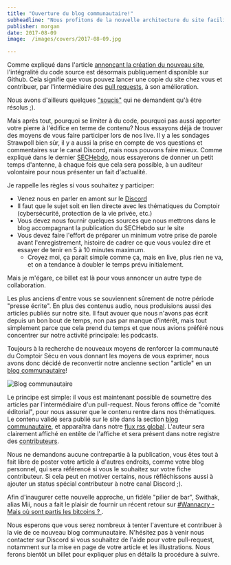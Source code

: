 ```yaml
---
title: "Ouverture du blog communautaire!"
subheadline: "Nous profitons de la nouvelle architecture du site facilitant les contributions pour vous tendre la plume. Tous à vos pull-requests!"
publisher: morgan
date: 2017-08-09
image:  /images/covers/2017-08-09.jpg

---
```


Comme expliqué dans l'article [annonçant la création du nouveau site](/annonce/bienvenue-sur-le-nouveau-site-du-comptoir-sécu/), l'intégralité du code source est désormais publiquement disponible sur Github. Cela signifie que vous pouvez lancer une copie du site chez vous et contribuer, par l'intermédiaire des [pull requests](https://blog.zenika.com/2017/01/24/pull-request-demystifie/), à son amélioration.

Nous avons d'ailleurs quelques ["soucis"](https://github.com/comptoirsecu/csec-hugo/issues) qui ne demandent qu'à être résolus ;).

Mais après tout, pourquoi se limiter à du code, pourquoi pas aussi apporter votre pierre à l'édifice en terme de contenu? Nous essayons déjà de trouver des moyens de vous faire participer lors de nos live. Il y a les sondages Strawpoll bien sûr, il y a aussi la prise en compte de vos questions et commentaires sur le canal Discord, mais nous pouvons faire mieux. Comme expliqué dans le dernier [SECHebdo](/sechebdo/sechebdo-1er-aout-2017/), nous essayerons de donner un petit temps d'antenne, à chaque fois que cela sera possible, à un auditeur volontaire pour nous présenter un fait d'actualité.

Je rappelle les règles si vous souhaitez y participer:

* Venez nous en parler en amont sur le [Discord](http://discord.comptoirsecu.fr)
* Il faut que le sujet soit en lien directe avec les thématiques du Comptoir (cybersécurité, protection de la vie privée, etc.)
* Vous devez nous fournir quelques sources que nous mettrons dans le blog accompagnant la publication du SECHebdo sur le site
* Vous devez faire l'effort de préparer un minimum votre prise de parole avant l'enregistrement, histoire de cadrer ce que vous voulez dire et essayer de tenir en 5 à 10 minutes maximum.
  * Croyez moi, ça parait simple comme ça, mais en live, plus rien ne va, et on a tendance à doubler le temps prévu initialement.


Mais je m'égare, ce billet est là pour vous annoncer un autre type de collaboration.

Les plus anciens d'entre vous se souviennent sûrement de notre période "presse écrite". En plus des contenus audio, nous produisions aussi des articles publiés sur notre site. Il faut avouer que nous n'avons pas écrit depuis un bon bout de temps, non pas par manque d'intérêt, mais tout simplement parce que cela prend du temps et que nous avions préféré nous concentrer sur notre activité principale: les podcasts.

Toujours à la recherche de nouveaux moyens de renforcer la communauté du Comptoir Sécu en vous donnant les moyens de vous exprimer, nous avons donc décidé de reconvertir notre ancienne section "article" en un [blog communautaire](/blog/)!

![Blog communautaire](/images/misc/2017-08-09-blog-communautaire.jpg)

Le principe est simple: il vous est maintenant possible de soumettre des articles par l'intermédiaire d'un pull-request. Nous ferons office de "comité éditorial", pour nous assurer que le contenu rentre dans nos thématiques. Le contenu validé sera publié sur le site dans la section [blog communautaire](/blog), et apparaîtra dans notre [flux rss global](/feed/all.xml). L'auteur sera clairement affiché en entête de l'affiche et sera présent dans notre registre des [contributeurs](/authors/).

Nous ne demandons aucune contrepartie à la publication, vous êtes tout à fait libre de poster votre article à d'autres endroits, comme votre blog personnel, qui sera référencé si vous le souhaitez sur votre fiche contributeur. Si cela peut en motiver certains, nous réfléchissons aussi à ajouter un status spécial contributeur à notre canal Discord ;).

Afin d'inaugurer cette nouvelle approche, un fidèle "pilier de bar", Swithak, alias Mii, nous a fait le plaisir de fournir un récent retour sur  [#Wannacry - Mais où sont partis les bitcoins ? ](/blog/2017-08-08-wannacry-mais-ou-sont-partis-les-bitcoins/).

Nous esperons que vous serez nombreux à tenter l'aventure et contribuer à la vie de ce nouveau blog communautaire. N'hésitez pas à venir nous contacter sur Discord si vous souhaitez de l'aide pour votre pull-request, notamment sur la mise en page de votre article et les illustrations. Nous ferons bientôt un billet pour expliquer plus en détails la procédure à suivre.
